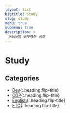 ```yaml
---
layout: list
bigtitle: Study
slug: study
menu: true
submenu: true
description: >
  Kevv의 공부하는 공간
---
```


# Study

## Categories

* [Dev]{:.heading.flip-title} 
* [CDP]{:.heading.flip-title} 
* [English]{:.heading.flip-title}
* [ETC]{:.heading.flip-title} 

[Dev]: /study/dev/
[CDP]: /study/cdp/
[English]: /study/english/
[ETC]: /study/etc/
